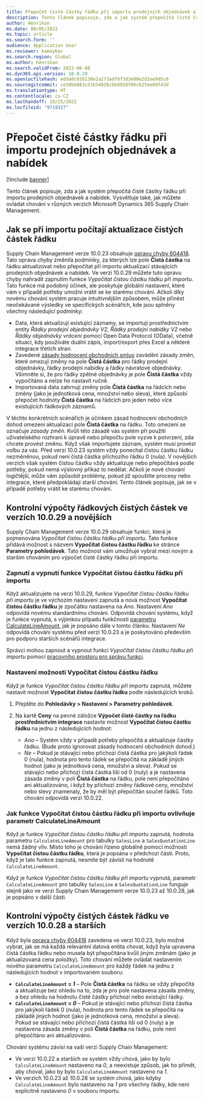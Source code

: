 ```yaml
---
title: Přepočet čisté částky řádku při importu prodejních objednávek a nabídek
description: Tento článek popisuje, zda a jak systém přepočítá čisté částky řádku při importu prodejních objednávek a nabídek. Vysvětluje také, jak můžete ovládat chování v různých verzích Microsoft Dynamics 365 Supply Chain Management.
author: Henrikan
ms.date: 08/05/2022
ms.topic: article
ms.search.form: ''
audience: Application User
ms.reviewer: kamaybac
ms.search.region: Global
ms.author: henrikan
ms.search.validFrom: 2022-06-08
ms.dyn365.ops.version: 10.0.29
ms.openlocfilehash: edda0c016130e2a273adf8f3d3e00e2d3ae9d5c6
ms.sourcegitcommit: ce58bb883cd1b54026cbb9928f86cb2fee89f43d
ms.translationtype: HT
ms.contentlocale: cs-CZ
ms.lasthandoff: 10/25/2022
ms.locfileid: "9719327"
---
```

# <a name="recalculate-line-net-amounts-when-importing-sales-orders-and-quotations"></a>Přepočet čisté částky řádku při importu prodejních objednávek a nabídek

[!include [banner](../includes/banner.md)]

Tento článek popisuje, zda a jak systém přepočítá čisté částky řádku při importu prodejních objednávek a nabídek. Vysvětluje také, jak můžete ovládat chování v různých verzích Microsoft Dynamics 365 Supply Chain Management.

## <a name="how-updates-to-net-line-amounts-are-calculated-on-import"></a>Jak se při importu počítají aktualizace čistých částek řádku

Supply Chain Management verze 10.0.23 obsahuje [opravu chyby 604418](https://fix.lcs.dynamics.com/issue/results/?q=604418). Tato oprava chyby změnila podmínky, za kterých lze pole **Čistá částka** na řádku aktualizovat nebo přepočítat při importu aktualizací stávajících prodejních objednávek a nabídek. Ve verzi 10.0.29 můžete tuto opravu chyby nahradit zapnutím funkce *Vypočítat čistou částku řádku při importu*. Tato funkce má podobný účinek, ale poskytuje globální nastavení, které vám v případě potřeby umožní vrátit se ke starému chování. Ačkoli díky novému chování systém pracuje intuitivnějším způsobem, může přinést neočekávané výsledky ve specifických scénářích, kde jsou splněny všechny následující podmínky:

- Data, která aktualizují existující záznamy, se importují prostřednictvím entity *Řádky prodejní objednávky V2*, *Řádky prodejní nabídky V2* nebo *Řádky objednávky vrácení* pomocí Open Data Protocol (OData), včetně situací, kdy používáte duální zápis, import/export přes Excel a některé integrace třetích stran.
- Zavedené [zásady hodnocení obchodních smluv](/dynamicsax-2012/appuser-itpro/trade-agreement-evaluation-policies-white-paper) zavádění zásady změn, které omezují změny na pole **Čistá částka** pro řádky prodejní objednávky, řádky prodejní nabídky a řádky návratové objednávky. Všimněte si, že pro řádky zpětné objednávky je pole **Čistá částka** vždy vypočítáno a nelze ho nastavit ručně.
- Importovaná data zahrnují změny pole **Čistá částka** na řádcích nebo změny (jako je jednotková cena, množství nebo sleva), které způsobí přepočet hodnoty **Čistá částka** na řádcích pro jeden nebo více existujících řádkových záznamů.

V těchto konkrétních scénářích je účinkem zásad hodnocení obchodních dohod omezení aktualizací pole **Čistá částka** na řádku. Toto omezení se označuje *zásady změn*. Kvůli této zásadě vás systém při použití uživatelského rozhraní k úpravě nebo přepočtu pole vyzve k potvrzení, zda chcete provést změnu. Když však importujete záznam, systém musí provést volbu za vás. Před verzí 10.0.23 systém vždy ponechal čistou částku řádku nezměněnou, pokud není čistá částka příchozího řádku 0 (nula). V novějších verzích však systém čistou částku vždy aktualizuje nebo přepočítává podle potřeby, pokud nemá výslovný příkaz to nedělat. Ačkoli je nové chování logičtější, může vám způsobit problémy, pokud již spouštíte procesy nebo integrace, které předpokládají starší chování. Tento článek popisuje, jak se v případě potřeby vrátit ke starému chování.

## <a name="control-calculations-of-line-net-amounts-in-versions-10029-and-later"></a>Kontrolní výpočty řádkových čistých částek ve verzích 10.0.29 a novějších

Supply Chain Management verze 10.0.29 obsahuje funkci, která je pojmenována *Vypočítat čistou částku řádku při importu*. Tato funkce přidává možnost s názvem **Vypočítat čistou částku řádku** ke stránce **Parametry pohledávek**. Tato možnost vám umožňuje vybrat mezi novým a starším chováním pro výpočet čisté částky řádku při importu.

### <a name="turn-the-calculate-line-net-amount-on-import-feature-on-or-off"></a>Zapnutí a vypnutí funkce Vypočítat čistou částku řádku při importu

Když aktualizujete na verzi 10.0.29, funkce *Vypočítat čistou částku řádku při importu* je ve výchozím nastavení zapnutá a nová možnost **Vypočítat čistou částku řádku** je zpočátku nastavena na *Ano*. Nastavení *Ano* odpovídá novému standardnímu chování. Odpovídá chování systému, když je funkce vypnutá, s výjimkou případu funkčnosti [parametru CalculateLineAmount](#CalculateLineAmount), jak je popsáno dále v tomto článku. Nastavení *Ne* odpovídá chování systému před verzí 10.0.23 a je poskytováno především pro podporu starších scénářů integrace.

Správci mohou zapnout a vypnout funkci *Vypočítat čistou částku řádku při importu* pomocí [pracovního prostoru pro správu funkcí](../../fin-ops-core/fin-ops/get-started/feature-management/feature-management-overview.md).

### <a name="set-the-calculate-line-net-amount-option"></a>Nastavení možnosti Vypočítat čistou částku řádku

Když je funkce *Vypočítat čistou částku řádku při importu* zapnutá, můžete nastavit možnost **Vypočítat čistou částku řádku** podle následujících kroků.

1. Přejděte do **Pohledávky \> Nastavení \> Parametry pohledávek**.
1. Na kartě **Ceny** na pevné záložce **Výpočet čisté částky na řádku prostřednictvím integrace** nastavte možnost **Vypočítat čistou částku řádku** na jednu z následujících hodnot:

    - *Ano* – Systém vždy v případě potřeby přepočítá a aktualizuje částky řádku. (Bude proto ignorovat zásady hodnocení obchodních dohod.)
    - *Ne* – Pokud je stávající nebo příchozí čistá částka pro jakýkoli řádek 0 (nula), hodnota pro tento řádek se přepočítá na základě jiných hodnot (jako je jednotková cena, množství a sleva). Pokud se stávající nebo příchozí čistá částka liší od 0 (nuly) a je nastavena zásada změny v poli **Čistá částka** na řádku, pole není přepočítáno ani aktualizováno, i když by příchozí změny řádkové ceny, množství nebo slevy znamenaly, že by měl být přepočítán součet řádků. Toto chování odpovídá verzi 10.0.22.

### <a name="how-the-calculate-line-net-amount-on-import-feature-affects-the-calculatelineamount-parameter"></a><a name="CalculateLineAmount"></a>Jak funkce Vypočítat čistou částku řádku při importu ovlivňuje parametr CalculateLineAmount

Když je funkce *Vypočítat čistou částku řádku při importu* zapnutá, hodnota parametru `CalculateLineAmount` pro tabulky `SalesLine` a `SalesQuotationLine` nemá žádný vliv. Místo toho je chování řízeno globálně pomocí možnosti **Vypočítat čistou částku řádku**, která je popsána v předchozí části. Proto, když je tato funkce zapnutá, nesmíte být závislí na hodnotě `CalculateLineAmount`.

Když je funkce *Vypočítat čistou částku řádku při importu* vypnutá, parametr `CalculateLineAmount` pro tabulky `SalesLine` a `SalesQuotationLine` funguje stejně jako ve verzi Supply Chain Management verze 10.0.23 až 10.0.28, jak je popsáno v další části.

## <a name="control-line-net-amount-calculations-in-versions-10028-and-earlier"></a>Kontrolní výpočty čistých částek řádku ve verzích 10.0.28 a starších

Když byla [oprava chyby 604418](https://fix.lcs.dynamics.com/issue/results/?q=604418) zavedena ve verzi 10.0.23, bylo možné vybrat, jak se má každá relevantní datová entita chovat, když byla upravena čistá částka řádku nebo musela být přepočítána kvůli jiným změnám (jako je aktualizovaná cena položky). Toto chování můžete ovládat nastavením nového parametru `CalculateLineAmount` pro každý řádek na jednu z následujících hodnot v importovaném souboru:

- **`CalculateLineAmount` = *1*** – Pole **Čistá částka** na řádku se vždy přepočítá a aktualizuje bez ohledu na to, zda je pro pole nastavena zásada změny, a bez ohledu na hodnotu čisté částky příchozí nebo existující řádky.
- **`CalculateLineAmount` = *0*** – Pokud je stávající nebo příchozí čistá částka pro jakýkoli řádek 0 (nula), hodnota pro tento řádek se přepočítá na základě jiných hodnot (jako je jednotková cena, množství a sleva). Pokud se stávající nebo příchozí čistá částka liší od 0 (nuly) a je nastavena zásada změny v poli **Čistá částka** na řádku, pole není přepočítáno ani aktualizováno.  

Chování systému závisí na vaší verzi Supply Chain Management:

- Ve verzi 10.0.22 a starších se systém vždy chová, jako by bylo `CalculateLineAmount` nastaveno na *0*, a neexistuje způsob, jak ho přimět, aby choval, jako by bylo `CalculateLineAmount` nastaveno na *1*.
- Ve verzích 10.0.23 až 10.0.28 se systém chová, jako kdyby `CalculateLineAmount` bylo nastaveno na *1* pro všechny řádky, kde není explicitně nastaveno *0* v souboru importu.
